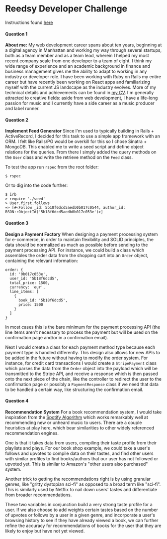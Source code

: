 # Reedsy Developer Challenge
Instructions found [here](https://github.com/reedsy/challenges/blob/master/ruby-on-rails-engineer.md)

#### Question 1
**About me:** My web development career spans about ten years, beginning at a digital agency in Manhattan and working my way through several startups, both as a team member and as a team lead, wherein I helped my most recent company scale from one developer to a team of eight. I think my wide range of experience and an academic background in finance and business management gives me the ability to adapt to working in any industry or developer role. I have been working with Ruby on Rails my entire career but have recently been working on React apps and familiarizing myself with the current JS landscape as the industry evolves. More of my technical details and achievements can be found in [my CV](https://standardresume.co/seanp). I'm generally attracted to creative fields: aside from web development, I have a life-long passion for music and I currently have a side career as a music producer and label runner.

#### Question 2
**Implement Feed Generator**
Since I'm used to typically building in Rails + ActiveRecord, I decided for this task to use a simple app framework with an ORM. I felt like Rails/PG would be overkill for this so I chose Sinatra + MongoDB. This enabled me to write a seed script and define object relations for the queries. From there I simply added the query methods on the `User` class and write the retrieve method on the `Feed` class.

To test the app run `rspec` from the root folder:
```
$ rspec
```
Or to dig into the code further:
```
$ irb
> require './seed'
> User.first.follows
=> [#<Follow _id: 5b18f6dcd5aedb0b017c0544, author_id: BSON::ObjectId('5b18f6dcd5aedb0b017c053e')>]
```

#### Question 3
**Design a Payment Factory**
When designing a payment processing system for e-commerce, in order to maintain flexibility and SOLID principles, the data should be normalized as much as possible before sending to the payment processing API. For instance, we could build a class which assembles the order data from the shopping cart into an `Order` object, containing the relevant information:
```
order: {
  id: '0b017c053e',
  user_id: '5b18f6dcd5',
  total_price: 1500,
  currency: 'eur',
  line_items: [
    {
      book_id: '5b18f6dcd5',
      price: 1500
    }
  ]
}
```
In most cases this is the bare minimum for the payment processing API (the line items aren't necessary to process the payment but will be used on the confirmation page and/or in a confirmation email).

Next I would create a class for each payment method type because each payment type is handled differently. This design also allows for new APIs to be added in the future without having to modify the order system. For instance, for credit card transactions I would create a `StripePayment` class which parses the data from the `Order` object into the payload which will be transmitted to the Stripe API, and receive a response which is then passed onto the next piece of the chain, like the controller to redirect the user to the confirmation page or possibly a `PaymentResponse` class if we need that data to be handled a certain way, like structuring the confirmation email.

#### Question 4
**Recommendation System**
For a book recommendation system, I would take inspiration from the [Spotify Algorithm](https://qz.com/571007/the-magic-that-makes-spotifys-discover-weekly-playlists-so-damn-good/) which works remarkably well at recommending new or unheard music to users. There are a couple heuristics at play here, which bear similarities to other widely referenced recommendation engines.

One is that it takes data from users, compiling their taste profile from their playlists and plays. For our book shop example, we could take a user's follows and upvotes to compile data on their tastes, and find other users with similar profiles to find books/authors that our user has not followed or upvoted yet. This is similar to Amazon's "other users also purchased" system.

Another trick to getting the recommendations right is by using granular genres, like "gritty dystopian sci-fi" as opposed to a broad term like "sci-fi". This is similarly used by Netflix to nail down users' tastes and differentiate from broader recommendations.

These two variables in conjunction build a very strong taste profile for a user. If we also choose to add weights certain tastes based on the number of upvotes or follows by a user in a given genre, and incorporate a user's browsing history to see if they have already viewed a book, we can further refine the accuracy for recommendations of books for the user that they are likely to enjoy but have not yet viewed.
